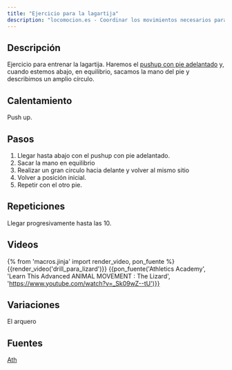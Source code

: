 ```yaml
---
title: "Ejercicio para la lagartija"
description: "locomocion.es - Coordinar los movimientos necesarios para ejecutar la lagartija"
---
```


## Descripción

Ejercicio para entrenar la lagartija. Haremos el [pushup con pie adelantado](ejercicios/pushup_pie_adelantado/) y, cuando estemos abajo, en equilibrio, sacamos la mano del pie y describimos un amplio círculo.

## Calentamiento

Push up.

## Pasos

1. Llegar hasta abajo con el pushup con pie adelantado.
2. Sacar la mano en equilibrio
3. Realizar un gran circulo hacia delante y volver al mismo sitio
4. Volver a posición inicial.
5. Repetir con el otro pie.

## Repeticiones

Llegar progresivamente hasta las 10.

## Videos

{% from 'macros.jinja' import render_video, pon_fuente %}
{{render_video('drill_para_lizard')}}
{{pon_fuente('Athletics Academy', 'Learn This Advanced ANIMAL MOVEMENT : The Lizard', 'https://www.youtube.com/watch?v=_Sk09wZ--tU')}}

## Variaciones

El arquero

## Fuentes

[Ath](/varios/fuentes/#ath)